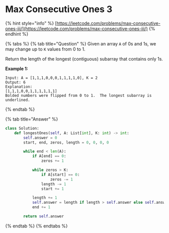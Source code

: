 # Max Consecutive Ones 3

{% hint style="info" %}
[https://leetcode.com/problems/max-consecutive-ones-iii/](https://leetcode.com/problems/max-consecutive-ones-iii/)
{% endhint %}

{% tabs %}
{% tab title="Question" %}
Given an array `A` of 0s and 1s, we may change up to `K` values from 0 to 1.

Return the length of the longest \(contiguous\) subarray that contains only 1s. 

**Example 1:**

```text
Input: A = [1,1,1,0,0,0,1,1,1,1,0], K = 2
Output: 6
Explanation: 
[1,1,1,0,0,1,1,1,1,1,1]
Bolded numbers were flipped from 0 to 1.  The longest subarray is underlined.
```
{% endtab %}

{% tab title="Answer" %}
```python
class Solution:
    def longestOnes(self, A: List[int], K: int) -> int:
        self.answer = 0
        start, end, zeros, length = 0, 0, 0, 0

        while end < len(A):
            if A[end] == 0:
                zeros += 1

            while zeros > K:
                if A[start] == 0:
                    zeros -= 1
                length -= 1
                start += 1

            length += 1
            self.answer = length if length > self.answer else self.answer
            end += 1

        return self.answer
```
{% endtab %}
{% endtabs %}

